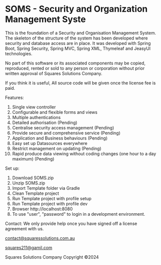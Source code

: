 # SOMS - Security and Organization Management Syste

This is the foundation of a Security and Organisation Management System. The skeleton of the structure of the system has been developed where security and database access are in place. It was developed with Spring Boot, Spring Security, Spring MVC, Spring XML, Thymeleaf and JeasyUI technologies.

No part of this software or its associated components may be copied, reproduced, rented or sold to any person or corporation without prior written approval of Squares Solutions Company.

If you think it is useful, All source code will be given once the license fee is paid.

Features:

1.  Single view controller
2.  Configurable and flexible forms and views
3.  Multiple authentications
4.  Detailed authorisation (Pending)
5.  Centralise security access management (Pending)
6.  Provide secure and comprehensive service (Pending)
7.  Application and Business behaviours (Pending)
8.  Easy set up Datasources everywhere
9.  Restrict management on updating (Pending)
10. Rapid produce data viewing without coding changes 
(one hour to a day maximum) (Pending)



Set up:
1. Download SOMS.zip
2. Unzip SOMS.zip
3. Import Template folder via Gradle
4. Clean Template  project
5. Run Template project with profile setup
6. Run Template project with profile dev
7. Browser http://localhost:8080
8. To use "user", "password" to login in a development environment.

Contact:
We only provide help once you have signed off a license agreement with us.
 
contact@squaressolutions.com.au

squares211@gamil.com

Squares Solutions Company
Copyright ©2024
